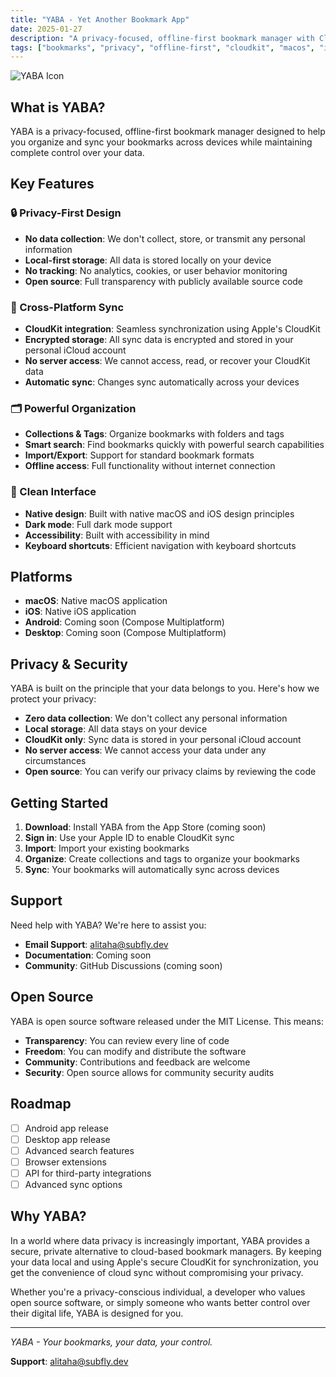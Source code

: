 ```yaml
---
title: "YABA - Yet Another Bookmark App"
date: 2025-01-27
description: "A privacy-focused, offline-first bookmark manager with CloudKit synchronization"
tags: ["bookmarks", "privacy", "offline-first", "cloudkit", "macos", "ios"]
---
```


![YABA Icon](/assets/images/yaba/yaba_icon.png)

## What is YABA?

YABA is a privacy-focused, offline-first bookmark manager designed to help you organize and sync your bookmarks across devices while maintaining complete control over your data.

## Key Features

### 🔒 Privacy-First Design
- **No data collection**: We don't collect, store, or transmit any personal information
- **Local-first storage**: All data is stored locally on your device
- **No tracking**: No analytics, cookies, or user behavior monitoring
- **Open source**: Full transparency with publicly available source code

### 📱 Cross-Platform Sync
- **CloudKit integration**: Seamless synchronization using Apple's CloudKit
- **Encrypted storage**: All sync data is encrypted and stored in your personal iCloud account
- **No server access**: We cannot access, read, or recover your CloudKit data
- **Automatic sync**: Changes sync automatically across your devices

### 🗂️ Powerful Organization
- **Collections & Tags**: Organize bookmarks with folders and tags
- **Smart search**: Find bookmarks quickly with powerful search capabilities
- **Import/Export**: Support for standard bookmark formats
- **Offline access**: Full functionality without internet connection

### 🎨 Clean Interface
- **Native design**: Built with native macOS and iOS design principles
- **Dark mode**: Full dark mode support
- **Accessibility**: Built with accessibility in mind
- **Keyboard shortcuts**: Efficient navigation with keyboard shortcuts

## Platforms

- **macOS**: Native macOS application
- **iOS**: Native iOS application
- **Android**: Coming soon (Compose Multiplatform)
- **Desktop**: Coming soon (Compose Multiplatform)

## Privacy & Security

YABA is built on the principle that your data belongs to you. Here's how we protect your privacy:

- **Zero data collection**: We don't collect any personal information
- **Local storage**: All data stays on your device
- **CloudKit only**: Sync data is stored in your personal iCloud account
- **No server access**: We cannot access your data under any circumstances
- **Open source**: You can verify our privacy claims by reviewing the code

## Getting Started

1. **Download**: Install YABA from the App Store (coming soon)
2. **Sign in**: Use your Apple ID to enable CloudKit sync
3. **Import**: Import your existing bookmarks
4. **Organize**: Create collections and tags to organize your bookmarks
5. **Sync**: Your bookmarks will automatically sync across devices

## Support

Need help with YABA? We're here to assist you:

- **Email Support**: [alitaha@subfly.dev](mailto:alitaha@subfly.dev)
- **Documentation**: Coming soon
- **Community**: GitHub Discussions (coming soon)

## Open Source

YABA is open source software released under the MIT License. This means:

- **Transparency**: You can review every line of code
- **Freedom**: You can modify and distribute the software
- **Community**: Contributions and feedback are welcome
- **Security**: Open source allows for community security audits

## Roadmap

- [ ] Android app release
- [ ] Desktop app release
- [ ] Advanced search features
- [ ] Browser extensions
- [ ] API for third-party integrations
- [ ] Advanced sync options

## Why YABA?

In a world where data privacy is increasingly important, YABA provides a secure, private alternative to cloud-based bookmark managers. By keeping your data local and using Apple's secure CloudKit for synchronization, you get the convenience of cloud sync without compromising your privacy.

Whether you're a privacy-conscious individual, a developer who values open source software, or simply someone who wants better control over their digital life, YABA is designed for you.

---

*YABA - Your bookmarks, your data, your control.*

**Support**: [alitaha@subfly.dev](mailto:alitaha@subfly.dev) 